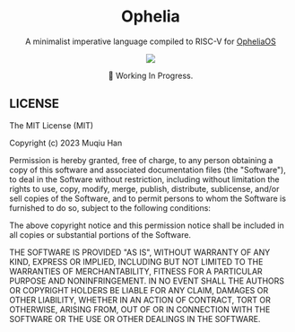 <div align="center">

# Ophelia

A minimalist imperative language compiled to RISC-V for [OpheliaOS](https://github.com/muqiuhan/OpheliaOS)

![](https://github.com/muqiuhan/ophelia/actions/workflows/ci.yaml/badge.svg) 

🚧 Working In Progress.

</div>

## LICENSE
The MIT License (MIT)

Copyright (c) 2023 Muqiu Han

Permission is hereby granted, free of charge, to any person obtaining a copy
of this software and associated documentation files (the "Software"), to deal
in the Software without restriction, including without limitation the rights
to use, copy, modify, merge, publish, distribute, sublicense, and/or sell
copies of the Software, and to permit persons to whom the Software is
furnished to do so, subject to the following conditions:

The above copyright notice and this permission notice shall be included in all
copies or substantial portions of the Software.

THE SOFTWARE IS PROVIDED "AS IS", WITHOUT WARRANTY OF ANY KIND, EXPRESS OR
IMPLIED, INCLUDING BUT NOT LIMITED TO THE WARRANTIES OF MERCHANTABILITY,
FITNESS FOR A PARTICULAR PURPOSE AND NONINFRINGEMENT. IN NO EVENT SHALL THE
AUTHORS OR COPYRIGHT HOLDERS BE LIABLE FOR ANY CLAIM, DAMAGES OR OTHER
LIABILITY, WHETHER IN AN ACTION OF CONTRACT, TORT OR OTHERWISE, ARISING FROM,
OUT OF OR IN CONNECTION WITH THE SOFTWARE OR THE USE OR OTHER DEALINGS IN THE
SOFTWARE.